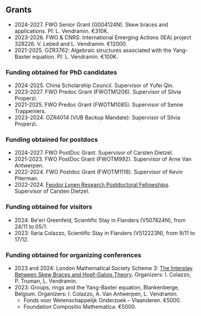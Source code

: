 ## Grants

* 2024-2027. FWO Senior Grant (G004124N). Skew braces and applications. PI: L. Vendramin. €310K. 
* 2023-2026. FWO & CNRS: International Emerging Actions (IEA) project 328226. V. Lebed and L. Vendramin. €12000. 
* 2021-2025. OZR3762: Algebraic structures associated with the Yang-Baxter equation. PI: L. Vendramin. €100K.

### Funding obtained for PhD candidates
* 2024-2025. China Scholarship Council. Supervisor of Yufei Qin.
* 2023-2027. FWO Predoc Grant (FWOTM1206). Supervisor of Silvia Properzi.
* 2021-2025. FWO Predoc Grant (FWOTM1085). Supervisor of Senne Trappeniers.
* 2023-2024. OZR4014 (VUB Backup Mandate): Supervisor of Silvia Properzi. 

### Funding obtained for postdocs 
* 2024-2027. FWO PostDoc Grant. Supervisor of Carsten Dietzel.   
* 2021-2023. FWO PostDoc Grant (FWOTM992). Supervisor of Arne Van Antwerpen. 
* 2022-2024. FWO Postdoc Grant (FWOTM1118). Supervisor of Kevin Piterman.
* 2022-2024. [Feodor Lynen Research Postdoctoral Fellowships](https://www.humboldt-foundation.de/en/apply/sponsorship-programmes/feodor-lynen-research-fellowship). Supervisor of Carsten Dietzel.

### Funding obtained for visitors  
* 2024: Be'eri Greenfeld, Scientific Stay in Flanders (V507824N), from 24/11 to 05/1.
* 2023: Ilaria Colazzo, Scientific Stay in Flanders (V512223N), from 9/11 to 17/12.
  
### Funding obtained for organizing conferences
* 2023 and 2024: London Mathematical Society Scheme 3: [The Interplay Between Skew Braces and Hopf-Galois Theory](https://interplaysbhg.github.io/index.html). Organizers: I. Colazzo, P. Truman, L. Vendramin. 
* 2023: Groups, rings and the Yang-Baxter equation, Blankenberge, Belgium. Organizers: I. Colazzo, A. Van Antwerpen, L. Vendramin.
    * Fonds voor Wetenschappelijk Onderzoek – Vlaanderen. €5000.
    * Foundation Compositio Mathematica. €5000.
